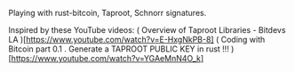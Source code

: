 Playing with rust-bitcoin, Taproot, Schnorr signatures.

Inspired by these YouTube videos:
( Overview of Taproot Libraries - Bitdevs LA )[https://www.youtube.com/watch?v=E-HxgNkPB-8]
( Coding with Bitcoin part 0.1 . Generate a TAPROOT PUBLIC KEY in rust !!! )[https://www.youtube.com/watch?v=YGAeMnN4O_k]

